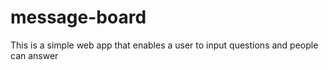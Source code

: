 # message-board
This is a simple web app that enables a user to input questions and people can answer
